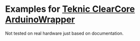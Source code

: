 # Examples for [Teknic ClearCore ArduinoWrapper](https://github.com/Teknic-Inc/ClearCore-Arduino-wrapper)

Not tested on real hardware just based on documentation.